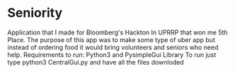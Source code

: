 # Seniority
Application that I made for Bloomberg's Hackton In UPRRP that won me 5th Place.
The purpose of this app was to make some type of uber app but instead of ordering food it would bring volunteers and seniors who need help.
Requirements to run: Python3 and PysimpleGui Library
To run  just type python3  CentralGui.py and have all the files downloded
